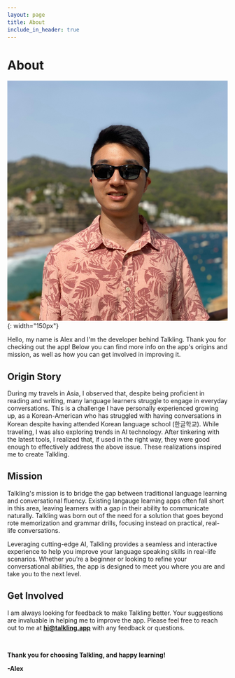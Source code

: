 ```yaml
---
layout: page
title: About
include_in_header: true
---
```


# About

![Image Alt Text](../assets/me.jpg){: width="150px"}

Hello, my name is Alex and I'm the developer behind Talkling. Thank you for checking out the app! Below you can find more info on the app's origins and mission, as well as how you can get involved in improving it.

## Origin Story

During my travels in Asia, I observed that, despite being proficient in reading and writing, many language learners struggle to engage in everyday conversations. This is a challenge I have personally experienced growing up, as a Korean-American who has struggled with having conversations in Korean despite having attended Korean language school (한글학교). While traveling, I was also exploring trends in AI technology. After tinkering with the latest tools, I realized that, if used in the right way, they were good enough to effectively address the above issue. These realizations inspired me to create Talkling.

## Mission

Talkling's mission is to bridge the gap between traditional language learning and conversational fluency. Existing langauge learning apps often fall short in this area, leaving learners with a gap in their ability to communicate naturally. Talkling was born out of the need for a solution that goes beyond rote memorization and grammar drills, focusing instead on practical, real-life conversations.

Leveraging cutting-edge AI, Talkling provides a seamless and interactive experience to help you improve your language speaking skills in real-life scenarios. Whether you’re a beginner or looking to refine your conversational abilities, the app is designed to meet you where you are and take you to the next level.

## Get Involved

I am always looking for feedback to make Talkling better. Your suggestions are invaluable in helping me to improve the app. Please feel free to reach out to me at **hi@talkling.app** with any feedback or questions.

<br>

**Thank you for choosing Talkling, and happy learning!**

**-Alex**

<br>
